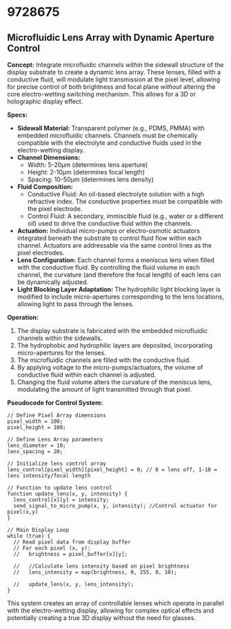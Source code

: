 # 9728675

## Microfluidic Lens Array with Dynamic Aperture Control

**Concept:** Integrate microfluidic channels *within* the sidewall structure of the display substrate to create a dynamic lens array. These lenses, filled with a conductive fluid, will modulate light transmission at the pixel level, allowing for precise control of both brightness and focal plane *without* altering the core electro-wetting switching mechanism. This allows for a 3D or holographic display effect.

**Specs:**

*   **Sidewall Material:** Transparent polymer (e.g., PDMS, PMMA) with embedded microfluidic channels. Channels must be chemically compatible with the electrolyte and conductive fluids used in the electro-wetting display.
*   **Channel Dimensions:** 
    *   Width: 5-20μm (determines lens aperture)
    *   Height: 2-10μm (determines focal length)
    *   Spacing: 10-50μm (determines lens density)
*   **Fluid Composition:**
    *   Conductive Fluid:  An oil-based electrolyte solution with a high refractive index. The conductive properties must be compatible with the pixel electrode.
    *   Control Fluid: A secondary, immiscible fluid (e.g., water or a different oil) used to drive the conductive fluid within the channels.
*   **Actuation:** Individual micro-pumps or electro-osmotic actuators integrated beneath the substrate to control fluid flow within each channel.  Actuators are addressable via the same control lines as the pixel electrodes.
*   **Lens Configuration:** Each channel forms a meniscus lens when filled with the conductive fluid. By controlling the fluid volume in each channel, the curvature (and therefore the focal length) of each lens can be dynamically adjusted.
*   **Light Blocking Layer Adaptation:** The hydrophilic light blocking layer is modified to include micro-apertures corresponding to the lens locations, allowing light to pass through the lenses.

**Operation:**

1.  The display substrate is fabricated with the embedded microfluidic channels within the sidewalls.
2.  The hydrophobic and hydrophilic layers are deposited, incorporating micro-apertures for the lenses.
3.  The microfluidic channels are filled with the conductive fluid.
4.  By applying voltage to the micro-pumps/actuators, the volume of conductive fluid within each channel is adjusted.
5.  Changing the fluid volume alters the curvature of the meniscus lens, modulating the amount of light transmitted through that pixel.

**Pseudocode for Control System:**

```
// Define Pixel Array dimensions
pixel_width = 100;
pixel_height = 100;

// Define Lens Array parameters
lens_diameter = 10;
lens_spacing = 20;

// Initialize lens control array
lens_control[pixel_width][pixel_height] = 0; // 0 = lens off, 1-10 = lens intensity/focal length

// Function to update lens control
function update_lens(x, y, intensity) {
  lens_control[x][y] = intensity;
  send_signal_to_micro_pump(x, y, intensity); //Control actuator for pixel(x,y)
}

// Main Display Loop
while (true) {
  // Read pixel data from display buffer
  // For each pixel (x, y):
  //   brightness = pixel_buffer[x][y];

  //   //Calculate lens intensity based on pixel brightness
  //   lens_intensity = map(brightness, 0, 255, 0, 10);

  //   update_lens(x, y, lens_intensity);
}
```

This system creates an array of controllable lenses which operate in parallel with the electro-wetting display, allowing for complex optical effects and potentially creating a true 3D display without the need for glasses.